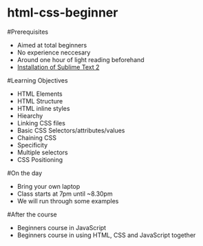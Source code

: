 html-css-beginner
=================
#Prerequisites
- Aimed at total beginners
- No experience neccesary 
- Around one hour of light reading beforehand
- <a href="http://www.sublimetext.com/2" target="_blank">Installation of Sublime Text 2</a>

#Learning Objectives
- HTML Elements
- HTML Structure
- HTML inline styles
- Hiearchy
- Linking CSS files
- Basic CSS Selectors/attributes/values
- Chaining CSS
- Specificity
- Multiple selectors
- CSS Positioning


#On the day
- Bring your own laptop
- Class starts at 7pm until ~8.30pm
- We will run through some examples

#After the course
- Beginners course in JavaScript
- Beginners course in using HTML, CSS and JavaScript together
